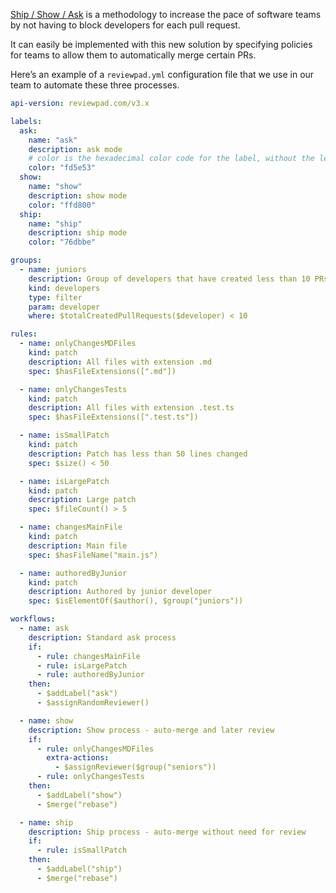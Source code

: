 [Ship / Show / Ask](https://martinfowler.com/articles/ship-show-ask.html) is a methodology to increase the pace of software teams by not having to block developers for each pull request. 

It can easily be implemented with this new solution by specifying policies for teams to allow them to automatically merge certain PRs.

Here’s an example of a `reviewpad.yml` configuration file that we use in our team to automate these three processes.

```yaml
api-version: reviewpad.com/v3.x

labels:
  ask:
    name: "ask"
    description: ask mode
    # color is the hexadecimal color code for the label, without the leading #.
    color: "fd5e53"
  show:
    name: "show"
    description: show mode
    color: "ffd800"
  ship:
    name: "ship"
    description: ship mode
    color: "76dbbe"

groups:
  - name: juniors
    description: Group of developers that have created less than 10 PRs
    kind: developers
    type: filter
    param: developer
    where: $totalCreatedPullRequests($developer) < 10

rules:
  - name: onlyChangesMDFiles
    kind: patch
    description: All files with extension .md
    spec: $hasFileExtensions([".md"])

  - name: onlyChangesTests
    kind: patch
    description: All files with extension .test.ts
    spec: $hasFileExtensions([".test.ts"])

  - name: isSmallPatch
    kind: patch
    description: Patch has less than 50 lines changed
    spec: $size() < 50

  - name: isLargePatch
    kind: patch
    description: Large patch
    spec: $fileCount() > 5

  - name: changesMainFile
    kind: patch
    description: Main file
    spec: $hasFileName("main.js")

  - name: authoredByJunior
    kind: patch
    description: Authored by junior developer
    spec: $isElementOf($author(), $group("juniors"))

workflows:
  - name: ask
    description: Standard ask process
    if:
      - rule: changesMainFile
      - rule: isLargePatch
      - rule: authoredByJunior
    then:
      - $addLabel("ask")
      - $assignRandomReviewer()

  - name: show
    description: Show process - auto-merge and later review
    if:
      - rule: onlyChangesMDFiles
        extra-actions:
          - $assignReviewer($group("seniors"))
      - rule: onlyChangesTests
    then:
      - $addLabel("show")
      - $merge("rebase")

  - name: ship
    description: Ship process - auto-merge without need for review
    if:
      - rule: isSmallPatch
    then:
      - $addLabel("ship")
      - $merge("rebase")
```